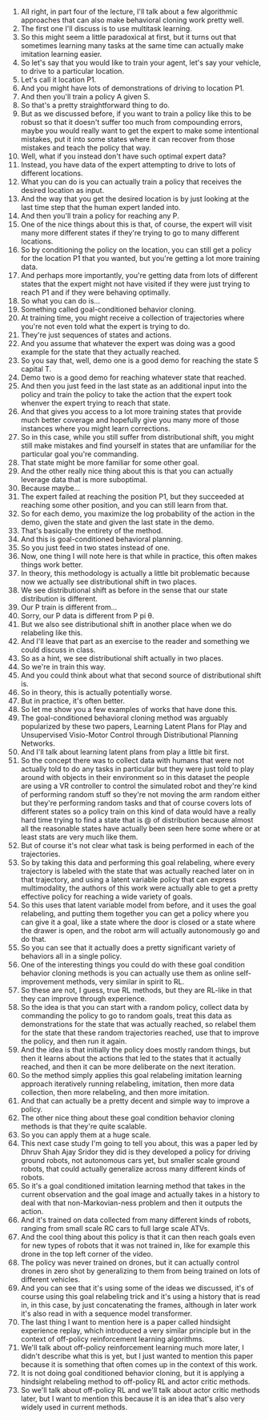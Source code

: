 1.  All right, in part four of the lecture, I'll talk about a few algorithmic approaches that can also make behavioral cloning work pretty well.
2.  The first one I'll discuss is to use multitask learning.
3. So this might seem a little paradoxical at first, but it turns out that sometimes learning many tasks at the same time can actually make imitation learning easier.
4. So let's say that you would like to train your agent, let's say your vehicle, to drive to a particular location.
5. Let's call it location P1.
6. And you might have lots of demonstrations of driving to location P1.
7. And then you'll train a policy A given S.
8. So that's a pretty straightforward thing to do.
9. But as we discussed before, if you want to train a policy like this to be robust so that it doesn't suffer too much from compounding errors, maybe you would really want to get the expert to make some intentional mistakes, put it into some states where it can recover from those mistakes and teach the policy that way.
10. Well, what if you instead don't have such optimal expert data?
11. Instead, you have data of the expert attempting to drive to lots of different locations.
12. What you can do is you can actually train a policy that receives the desired location as input.
13. And the way that you get the desired location is by just looking at the last time step that the human expert landed into.
14. And then you'll train a policy for reaching any P.
15. One of the nice things about this is that, of course, the expert will visit many more different states if they're trying to go to many different locations.
16. So by conditioning the policy on the location, you can still get a policy for the location P1 that you wanted, but you're getting a lot more training data.
17. And perhaps more importantly, you're getting data from lots of different states that the expert might not have visited if they were just trying to reach P1 and if they were behaving optimally.
18. So what you can do is...
19. Something called goal-conditioned behavior cloning.
20. At training time, you might receive a collection of trajectories where you're not even told what the expert is trying to do.
21. They're just sequences of states and actions.
22. And you assume that whatever the expert was doing was a good example for the state that they actually reached.
23. So you say that, well, demo one is a good demo for reaching the state S capital T.
24. Demo two is a good demo for reaching whatever state that reached.
25. And then you just feed in the last state as an additional input into the policy and train the policy to take the action that the expert took whenver the expert trying to reach that state.
26. And that gives you access to a lot more training states that provide much better coverage and hopefully give you many more of those instances where you might learn corrections.
27. So in this case, while you still suffer from distributional shift, you might still make mistakes and find yourself in states that are unfamiliar for the particular goal you're commanding.
28. That state might be more familiar for some other goal.
29. And the other really nice thing about this is that you can actually leverage data that is more suboptimal.
30. Because maybe...
31. The expert failed at reaching the position P1, but they succeeded at reaching some other position, and you can still learn from that.
32. So for each demo, you maximize the log probability of the action in the demo, given the state and given the last state in the demo.
33. That's basically the entirety of the method.
34. And this is goal-conditioned behavioral planning.
35. So you just feed in two states instead of one.
36. Now, one thing I will note here is that while in practice, this often makes things work better.
37. In theory, this methodology is actually a little bit problematic because now we actually see distributional shift in two places.
38. We see distributional shift as before in the sense that our state distribution is different.
39. Our P train is different from...
40. Sorry, our P data is different from P pi θ.
41. But we also see distributional shift in another place when we do relabeling like this.
42. And I'll leave that part as an exercise to the reader and something we could discuss in class.
43. So as a hint, we see distributional shift actually in two places.
44. So we're in train this way.
45. And you could think about what that second source of distributional shift is.
46. So in theory, this is actually potentially worse.
47. But in practice, it's often better.
48. So let me show you a few examples of works that have done this.
49. The goal-conditioned behavioral cloning method was arguably popularized by these two papers, Learning Latent Plans for Play and Unsupervised Visio-Motor Control through Distributional Planning Networks.
50. And I'll talk about learning latent plans from play a little bit first.
51. So the concept there was to collect data with humans that were not actually told to do any tasks in particular but they were just told to play around with objects in their environment so in this dataset the people are using a VR controller to control the simulated robot and they're kind of performing random stuff so they're not moving the arm random either but they're performing random tasks and that of course covers lots of different states so a policy train on this kind of data would have a really hard time trying to find a state that is @ of distribution because almost all the reasonable states have actually been seen here some where or at least stats are very much like them.
52. But of course it's not clear what task is being performed in each of the trajectories.
53. So by taking this data and performing this goal relabeling, where every trajectory is labeled with the state that was actually reached later on in that trajectory, and using a latent variable policy that can express multimodality, the authors of this work were actually able to get a pretty effective policy for reaching a wide variety of goals.
54. So this uses that latent variable model from before, and it uses the goal relabeling, and putting them together you can get a policy where you can give it a goal, like a state where the door is closed or a state where the drawer is open, and the robot arm will actually autonomously go and do that.
55. So you can see that it actually does a pretty significant variety of behaviors all in a single policy.
56. One of the interesting things you could do with these goal condition behavior cloning methods is you can actually use them as online self-improvement methods, very similar in spirit to RL.
57. So these are not, I guess, true RL methods, but they are RL-like in that they can improve through experience.
58. So the idea is that you can start with a random policy, collect data by commanding the policy to go to random goals, treat this data as demonstrations for the state that was actually reached, so relabel them for the state that these random trajectories reached, use that to improve the policy, and then run it again.
59. And the idea is that initially the policy does mostly random things, but then it learns about the actions that led to the states that it actually reached, and then it can be more deliberate on the next iteration.
60. So the method simply applies this goal relabeling imitation learning approach iteratively running relabeling, imitation, then more data collection, then more relabeling, and then more imitation.
61. And that can actually be a pretty decent and simple way to improve a policy.
62. The other nice thing about these goal condition behavior cloning methods is that they're quite scalable.
63. So you can apply them at a huge scale.
64. This next case study I'm going to tell you about, this was a paper led by Dhruv Shah Ajay Sridor they did is they developed a policy for driving ground robots, not autonomous cars yet, but smaller scale ground robots, that could actually generalize across many different kinds of robots.
65. So it's a goal conditioned imitation learning method that takes in the current observation and the goal image and actually takes in a history to deal with that non-Markovian-ness problem and then it outputs the action.
66. And it's trained on data collected from many different kinds of robots, ranging from small scale RC cars to full large scale ATVs.
67. And the cool thing about this policy is that it can then reach goals even for new types of robots that it was not trained in, like for example this drone in the top left corner of the video.
68. The policy was never trained on drones, but it can actually control drones in zero shot by generalizing to them from being trained on lots of different vehicles.
69. And you can see that it's using some of the ideas we discussed, it's of course using this goal relabeling trick and it's using a history that is read in, in this case, by just concatenating the frames, although in later work it's also read in with a sequence model transformer.
70. The last thing I want to mention here is a paper called hindsight experience replay, which introduced a very similar principle but in the context of off-policy reinforcement learning algorithms.
71. We'll talk about off-policy reinforcement learning much more later, I didn't describe what this is yet, but I just wanted to mention this paper because it is something that often comes up in the context of this work.
72. It is not doing goal conditioned behavior cloning, but it is applying a hindsight relabeling method to off-policy RL and actor critic methods.
73. So we'll talk about off-policy RL and we'll talk about actor critic methods later, but I want to mention this because it is an idea that's also very widely used in current methods.